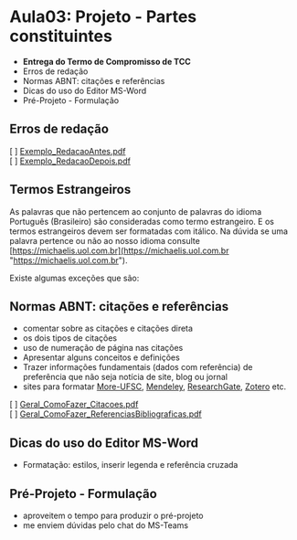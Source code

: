 # Aula03: Projeto - Partes constituintes  

- **Entrega do Termo de Compromisso de TCC**  
- Erros de redação  
- Normas ABNT: citações e referências  
- Dicas do uso do Editor MS-Word  
- Pré-Projeto - Formulação  

## Erros de redação

[ ] [Exemplo_RedacaoAntes.pdf](Material/Exemplo_RedacaoAntes.pdf "Exemplo_RedacaoAntes.pdf")  
[ ] [Exemplo_RedacaoDepois.pdf](Material/Exemplo_RedacaoDepois.pdf "Exemplo_RedacaoDepois.pdf")  

## Termos Estrangeiros

As palavras que não pertencem ao conjunto de palavras do idioma Português (Brasileiro) são consideradas como termo estrangeiro. E os termos estrangeiros devem ser formatadas com itálico. Na dúvida se uma palavra pertence ou não ao nosso idioma consulte [https://michaelis.uol.com.br](https://michaelis.uol.com.br "https://michaelis.uol.com.br").  

<!-- FIXME: material sobre lista de palavras que não são em itálico -->
Existe algumas exceções que são:

## Normas ABNT: citações e referências

- comentar sobre as citações e citações direta  
- os dois tipos de citações  
- uso de numeração de página nas citações  
- Apresentar alguns conceitos e definições  
- Trazer informações fundamentais (dados com referência) de preferência que não seja notícia de site, blog ou jornal  
- sites para formatar [More-UFSC](<https://more.ufsc.br/inicio> "More-UFSC"), [Mendeley](<https://www.mendeley.com> "Mendeley"), [ResearchGate](<https://www.researchgate.net> "ResearchGate"), [Zotero](<https://www.zotero.org> "Zotero") etc.  

[ ] [Geral_ComoFazer_Citacoes.pdf](Material/Geral_ComoFazer_Citacoes.pdf "Geral_ComoFazer_Citacoes.pdf")  
[ ] [Geral_ComoFazer_ReferenciasBibliograficas.pdf](Material/Geral_ComoFazer_ReferenciasBibliograficas.pdf "Geral_ComoFazer_ReferenciasBibliograficas.pdf")  

## Dicas do uso do Editor MS-Word

- Formatação: estilos, inserir legenda e referência cruzada  

## Pré-Projeto - Formulação  

- aproveitem o tempo para produzir o pré-projeto  
- me enviem dúvidas pelo chat do MS-Teams  

<!-- 
- falar sobre a ficha de avaliação  
- SIS falar da diferença do TCC Acadêmico para o Aplicado  
  - descrever o problema da tua empresa (descrever como acontece agora)  
  - na justificativa deve dizer o que está pensando em melhorar  
  - se for pensar no problema por sua conta é acadêmico, mas se você for fazer uma entrevista com o usuário, ver os requisitos é aplicado  
- mas vamos conversar melhor na semana que vem  
-->
